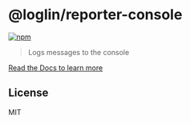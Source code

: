 # @loglin/reporter-console

[![npm][npm-img]][npm-url]

> Logs messages to the console

[Read the Docs to learn more](https://loglin.dev/reporters/reporter-console)

## License

MIT

[npm-img]: https://img.shields.io/npm/v/@loglin/reporter-console.svg
[npm-url]: https://npmjs.com/package/@loglin/reporter-console
